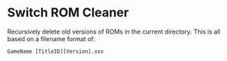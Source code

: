 # Switch ROM Cleaner
Recursively delete old versions of ROMs in the current directory. This is all based on a filename format of:

```
GameName [TitleID][Version].xxx
```
